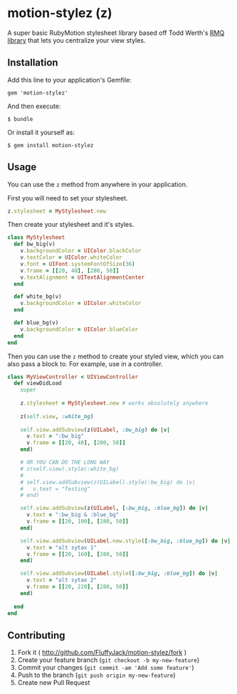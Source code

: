 # motion-stylez (z)

A super basic RubyMotion stylesheet library based off Todd Werth's [RMQ library](https://github.com/infinitered/rmq) that lets you centralize your view styles.

## Installation

Add this line to your application's Gemfile:

    gem 'motion-stylez'

And then execute:

    $ bundle

Or install it yourself as:

    $ gem install motion-stylez

## Usage

You can use the `z` method from anywhere in your application.

First you will need to set your stylesheet.

```ruby
z.stylesheet = MyStylesheet.new
```

Then create your stylesheet and it's styles.

```ruby
class MyStylesheet
  def bw_big(v)
    v.backgroundColor = UIColor.blackColor
    v.textColor = UIColor.whiteColor
    v.font = UIFont.systemFontOfSize(36)
    v.frame = [[20, 40], [280, 50]]
    v.textAlignment = UITextAlignmentCenter
  end

  def white_bg(v)
    v.backgroundColor = UIColor.whiteColor
  end

  def blue_bg(v)
    v.backgroundColor = UIColor.blueColor
  end
end
```

Then you can use the `z` method to create your styled view, which you can also pass a block to. For example, use in a controller.

```ruby
class MyViewController < UIViewController
  def viewDidLoad
    super
 
    z.stylesheet = MyStylesheet.new # works absolutely anywhere
 
    z(self.view, :white_bg)
 
    self.view.addSubview(z(UILabel, :bw_big) do |v|
      v.text = ":bw_big"
      v.frame = [[20, 40], [280, 50]]
    end)

    # OR YOU CAN DO THE LONG WAY
    # z(self.view).style(:white_bg)
    #
    # self.view.addSubview(z(UILabel).style(:bw_big) do |v|
    #   v.text = "Testing"
    # end)

    self.view.addSubview(z(UILabel, [:bw_big, :blue_bg]) do |v|
      v.text = ":bw_big & :blue_bg"
      v.frame = [[20, 100], [280, 50]]
    end)

    self.view.addSubview(UILabel.new.style([:bw_big, :blue_bg]) do |v|
      v.text = "alt sytax 1"
      v.frame = [[20, 160], [280, 50]]
    end)

    self.view.addSubview(UILabel.style([:bw_big, :blue_bg]) do |v|
      v.text = "alt sytax 2"
      v.frame = [[20, 220], [280, 50]]
    end)
 
  end
end
```

## Contributing

1. Fork it ( http://github.com/FluffyJack/motion-stylez/fork )
2. Create your feature branch (`git checkout -b my-new-feature`)
3. Commit your changes (`git commit -am 'Add some feature'`)
4. Push to the branch (`git push origin my-new-feature`)
5. Create new Pull Request
